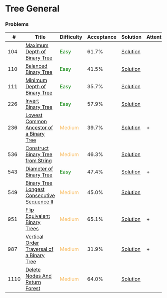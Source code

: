 Tree General
===

### Problems
| #   | Title    |   Difficulty | Acceptance |Solution  | Attention |
| --- | --- | --- | --- | --- | --- |
| 104 | [Maximum Depth of Binary Tree](https://leetcode.com/problems/maximum-depth-of-binary-tree/) | <span style="color:green">Easy</span> | 61.7% |[Solution](../problems/104.md) || 
| 110 | [Balanced Binary Tree](https://leetcode.com/problems/balanced-binary-tree/) | <span style="color:green">Easy</span> | 41.5% |[Solution](../problems/110.md) ||
| 111 | [Minimum Depth of Binary Tree](https://leetcode.com/problems/minimum-depth-of-binary-tree/) | <span style="color:green">Easy</span> | 35.7% |[Solution](../problems/111.md)| | 
| 226  | [Invert Binary Tree](https://leetcode.com/problems/invert-binary-tree/) | <span style="color:green">Easy</span> | 57.9% |[Solution](../problems/226.md)| |
| 236 | [Lowest Common Ancestor of a Binary Tree](https://leetcode.com/problems/lowest-common-ancestor-of-a-binary-tree/) | <span style="color:#FABC60">Medium</span> | 39.7% |[Solution](../problems/236.md) | + |
| 536 | [Construct Binary Tree from String](https://leetcode.com/problems/construct-binary-tree-from-string/) | <span style="color:#FABC60">Medium</span> | 46.3% |[Solution](../problems/536.md) | |
| 543 |[Diameter of Binary Tree](https://leetcode.com/problems/diameter-of-binary-tree/) | <span style="color:green">Easy</span>  | 47.4% |[Solution](../problems/543.md) | + |
| 549 | [Binary Tree Longest Consecutive Sequence II](https://leetcode.com/problems/binary-tree-longest-consecutive-sequence-ii/) | <span style="color:#FABC60">Medium</span> | 45.0% |[Solution](../problems/549.md) | | 
| 951 | [Flip Equivalent Binary Trees](https://leetcode.com/problems/flip-equivalent-binary-trees/) | <span style="color:#FABC60">Medium</span> | 65.1% |[Solution](../problems/951.md) | + |
| 987 | [Vertical Order Traversal of a Binary Tree](https://leetcode.com/problems/vertical-order-traversal-of-a-binary-tree/) | <span style="color:#FABC60">Medium</span> | 31.9% |[Solution](../problems/987.md)| + |
| 1110 | [Delete Nodes And Return Forest](https://leetcode.com/problems/delete-nodes-and-return-forest/) | <span style="color:#FABC60">Medium</span> | 64.0% |[Solution](../problems/1110.md) | | 